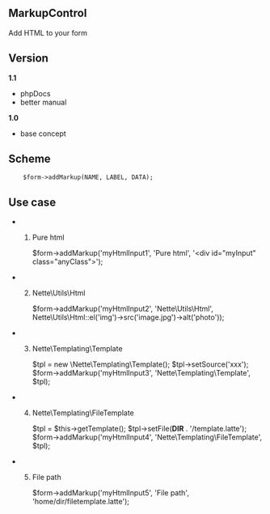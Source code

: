 ## MarkupControl

Add HTML to your form

Version
-----
**1.1**
- phpDocs
- better manual

**1.0**
- base concept

Scheme
-----
		$form->addMarkup(NAME, LABEL, DATA);

Use case
-----

* 1) Pure html 
    
		$form->addMarkup('myHtmlInput1', 'Pure html', '\<div id="myInput" class="anyClass"></div>');

* 2) Nette\Utils\Html

		$form->addMarkup('myHtmlInput2', 'Nette\Utils\Html', Nette\Utils\Html::el('img')->src('image.jpg')->alt('photo'));

* 3) Nette\Templating\Template

		$tpl = new \Nette\Templating\Template();
		$tpl->setSource('xxx');
		$form->addMarkup('myHtmlInput3', 'Nette\Templating\Template', $tpl);

* 4) Nette\Templating\FileTemplate

		$tpl = $this->getTemplate();
		$tpl->setFile(__DIR__ . '/template.latte');
		$form->addMarkup('myHtmlInput4', 'Nette\Templating\FileTemplate', $tpl);

* 5) File path

		$form->addMarkup('myHtmlInput5', 'File path', 'home/dir/filetemplate.latte');